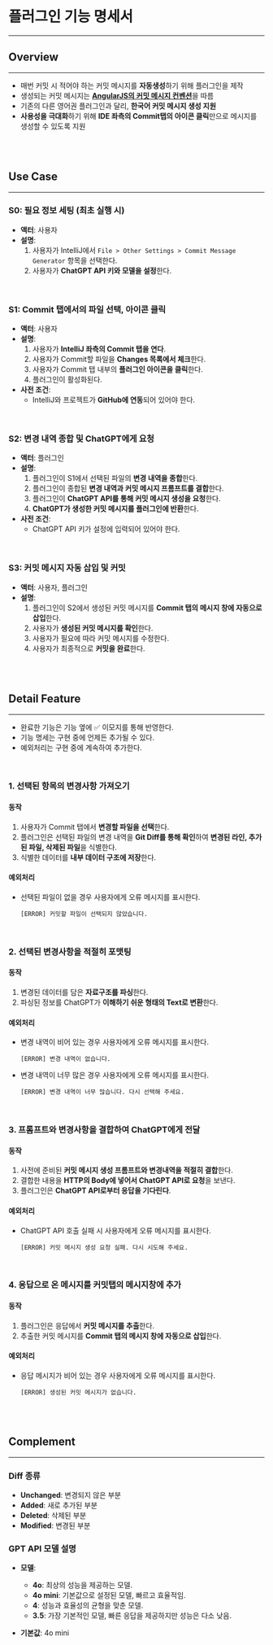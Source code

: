 # 플러그인 기능 명세서
<hr>

## Overview
<hr>

- 매번 커밋 시 적어야 하는 커밋 메시지를 **자동생성**하기 위해 플러그인을 제작
- 생성되는 커밋 메시지는 [**AngularJS의 커밋 메시지 컨벤션**](https://docs.google.com/document/d/1QrDFcIiPjSLDn3EL15IJygNPiHORgU1_OOAqWjiDU5Y/edit#heading=h.uyo6cb12dt6w)을 따름
- 기존의 다른 영어권 플러그인과 달리, **한국어 커밋 메시지 생성 지원**
- **사용성을 극대화**하기 위해 **IDE 좌측의 Commit탭의 아이콘 클릭**만으로 메시지를 생성할 수 있도록 지원

<br>
<br>

## Use Case
<hr>

### S0: 필요 정보 세팅 (최초 실행 시)
- **액터**: 사용자
- **설명**:
  1. 사용자가 IntelliJ에서 `File > Other Settings > Commit Message Generator` 항목을 선택한다.
  2. 사용자가 **ChatGPT API 키와 모델을 설정**한다.

<br>

### S1: Commit 탭에서의 파일 선택, 아이콘 클릭
- **액터**: 사용자
- **설명**:
  1. 사용자가 **IntelliJ 좌측의 Commit 탭을 연다**.
  2. 사용자가 Commit할 파일을 **Changes 목록에서 체크**한다.
  3. 사용자가 Commit 탭 내부의 **플러그인 아이콘을 클릭**한다.
  4. 플러그인이 활성화된다.
- **사전 조건**:
  - IntelliJ와 프로젝트가 **GitHub에 연동**되어 있어야 한다.

<br>

### S2: 변경 내역 종합 및 ChatGPT에게 요청
- **액터**: 플러그인
- **설명**:
  1. 플러그인이 S1에서 선택된 파일의 **변경 내역을 종합**한다.
  2. 플러그인이 종합된 **변경 내역과 커밋 메시지 프롬프트를 결합**한다.
  3. 플러그인이 **ChatGPT API를 통해 커밋 메시지 생성을 요청**한다.
  4. **ChatGPT가 생성한 커밋 메시지를 플러그인에 반환**한다.
- **사전 조건**:
  - ChatGPT API 키가 설정에 입력되어 있어야 한다.

<br>

### S3: 커밋 메시지 자동 삽입 및 커밋
- **액터**: 사용자, 플러그인
- **설명**:
  1. 플러그인이 S2에서 생성된 커밋 메시지를 **Commit 탭의 메시지 창에 자동으로 삽입**한다.
  2. 사용자가 **생성된 커밋 메시지를 확인**한다.
  3. 사용자가 필요에 따라 커밋 메시지를 수정한다.
  4. 사용자가 최종적으로 **커밋을 완료**한다.

<br>
<br>

## Detail Feature
<hr>

- 완료한 기능은 기능 옆에 ✅ 이모지를 통해 반영한다.
- 기능 명세는 구현 중에 언제든 추가될 수 있다.
- 예외처리는 구현 중에 계속하여 추가한다.

<br>

### 1. 선택된 항목의 변경사항 가져오기
#### 동작
1. 사용자가 Commit 탭에서 **변경할 파일을 선택**한다.
2. 플러그인은 선택된 파일의 변경 내역을 **Git Diff를 통해 확인**하여 **변경된 라인, 추가된 파일, 삭제된 파일**을 식별한다.
3. 식별한 데이터를 **내부 데이터 구조에 저장**한다.

#### 예외처리
- 선택된 파일이 없을 경우 사용자에게 오류 메시지를 표시한다.
    ```
    [ERROR] 커밋할 파일이 선택되지 않았습니다.
    ```

<br>

### 2. 선택된 변경사항을 적절히 포맷팅
#### 동작
1. 변경된 데이터를 담은 **자료구조를 파싱**한다.
2. 파싱된 정보를 ChatGPT가 **이해하기 쉬운 형태의 Text로 변환**한다.

#### 예외처리
- 변경 내역이 비어 있는 경우 사용자에게 오류 메시지를 표시한다.
    ```
    [ERROR] 변경 내역이 없습니다.
    ```
- 변경 내역이 너무 많은 경우 사용자에게 오류 메시지를 표시한다.
    ```
    [ERROR] 변경 내역이 너무 많습니다. 다시 선택해 주세요.
    ```

<br>

### 3. 프롬프트와 변경사항을 결합하여 ChatGPT에게 전달
#### 동작
1. 사전에 준비된 **커밋 메시지 생성 프롬프트와 변경내역을 적절히 결합**한다.
2. 결합한 내용을 **HTTP의 Body에 넣어서 ChatGPT API로 요청**을 보낸다.
3. 플러그인은 **ChatGPT API로부터 응답을 기다린다**.

#### 예외처리
- ChatGPT API 호출 실패 시 사용자에게 오류 메시지를 표시한다.
    ```
    [ERROR] 커밋 메시지 생성 요청 실패. 다시 시도해 주세요.
    ```

<br>

### 4. 응답으로 온 메시지를 커밋탭의 메시지창에 추가
#### 동작
1. 플러그인은 응답에서 **커밋 메시지를 추출**한다.
2. 추출한 커밋 메시지를 **Commit 탭의 메시지 창에 자동으로 삽입**한다.

#### 예외처리
- 응답 메시지가 비어 있는 경우 사용자에게 오류 메시지를 표시한다.
    ```
    [ERROR] 생성된 커밋 메시지가 없습니다.
    ```

<br>
<br>

## Complement
<hr>

### Diff 종류
- **Unchanged**: 변경되지 않은 부분
- **Added**: 새로 추가된 부분
- **Deleted**: 삭제된 부분
- **Modified**: 변경된 부분

### GPT API 모델 설명
- **모델**:
  - **4o**: 최상의 성능을 제공하는 모델.
  - **4o mini**: 기본값으로 설정된 모델, 빠르고 효율적임.
  - **4**: 성능과 효율성의 균형을 맞춘 모델.
  - **3.5**: 가장 기본적인 모델, 빠른 응답을 제공하지만 성능은 다소 낮음.

- **기본값**: 4o mini
